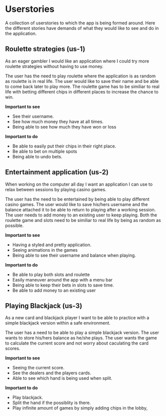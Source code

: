# Userstories
A collection of userstories to which the app is being formed around. Here the different stories have demands of what they would like to see and do in the application.

## Roulette strategies (us-1)

As an eager gambler I would like an application where I could try more roulette strategies without having to use money.  

The user has the need to play roulette where the application is as random as roulette is in real life. The user would like to save their name and be able to come back later to play more. The roulette game has to be similiar to real life with betting different chips in different places to increase the chance to win.

**Important to see**
* See their username.
* See how much money they have at all times.
* Being able to see how much they have won or loss

**Important to do**
* Be able to easily put their chips in their right place.
* Be able to bet on multiple spots
* Being able to undo bets.

## Entertainment application (us-2)

When working on the computer all day I want an application I can use to relax between sessions by playing casino games.

The user has the need to be entertained by being able to play different casino games. The user would like to save his/hers username and the balance attached it to be able to return to playing after a working session. The user needs to add money to an existing user to keep playing. Both the roulette game and slots need to be similiar to real life by being as random as possible. 

**Important to see**
* Having a styled and pretty application.
* Seeing animations in the games
* Being able to see their username and balance when playing.

**Important to do** 
* Be able to play both slots and roulette
* Easily maneuver around the app with a menu bar
* Being able to keep their bets in slots to save time.
* Be able to add money to an existing user

## Playing Blackjack (us-3)

As a new card and blackjack player I want to be able to practice with a simple blackjack version within a safe environment. 

The user has a need to be able to play a simple blackjack version. The user wants to store his/hers balance as he/she plays. The user wants the game to calculate the current score and not worry about caculating the card scores. 

**Important to see**
* Seeing the current score.
* See the dealers and the players cards.
* Able to see which hand is being used when split.

**Important to do** 
* Play blackjack. 
* Split the hand if the possiblity is there.
* Play infinite amount of games by simply adding chips in the lobby, 
